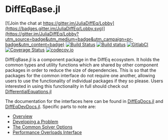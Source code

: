 # DiffEqBase.jl

[![Join the chat at https://gitter.im/JuliaDiffEq/Lobby](https://badges.gitter.im/JuliaDiffEq/Lobby.svg)](https://gitter.im/JuliaDiffEq/Lobby?utm_source=badge&utm_medium=badge&utm_campaign=pr-badge&utm_content=badge)
[![Build Status](https://travis-ci.org/SciML/DiffEqBase.jl.svg?branch=master)](https://travis-ci.org/SciML/DiffEqBase.jl)
[![Build status](https://ci.appveyor.com/api/projects/status/f480ahs29c85m6ne?svg=true)](https://ci.appveyor.com/project/ChrisRackauckas/diffeqbase-jl-3yke2)
[![GitlabCI](https://gitlab.com/JuliaGPU/DiffEqBase.jl/badges/master/pipeline.svg)](https://gitlab.com/JuliaGPU/DiffEqBase.jl/pipelines)
[![Coverage Status](https://coveralls.io/repos/github/SciML/DiffEqBase.jl/badge.svg)](https://coveralls.io/github/SciML/DiffEqBase.jl)
[![codecov.io](http://codecov.io/github/ChrisRackauckas/DiffEqBase.jl/coverage.svg?branch=master)](http://codecov.io/github/ChrisRackauckas/DiffEqBase.jl?branch=master)

DiffEqBase.jl is a component package in the DiffEq ecosystem. It holds the
common types and utility functions which are shared by other component packages
in order to reduce the size of dependencies. This is so that the packages for the common interface do not require one another, allowing users to use the functionality of individual packages if they so please. Users interested in using this
functionality in full should check out [DifferentialEquations.jl](https://github.com/JuliaDiffEq/DifferentialEquations.jl)

The documentation for the interfaces here can be found in [DiffEqDocs.jl](https://juliadiffeq.github.io/DiffEqDocs.jl/dev/) and [DiffEqDevDocs.jl](https://juliadiffeq.github.io/DiffEqDevDocs.jl/dev/). Specific parts to note are:

- [Overview](https://juliadiffeq.github.io/DiffEqDevDocs.jl/dev/contributing/ecosystem_overview/index.html)
- [Developing a Problem](https://juliadiffeq.github.io/DiffEqDevDocs.jl/dev/contributing/defining_problems/index.html)
- [The Common Solver Options](https://juliadiffeq.github.io/DiffEqDocs.jl/dev/basics/common_solver_opts/index.html)
- [Performance Overloads Interface](https://juliadiffeq.github.io/DiffEqDocs.jl/dev/features/performance_overloads/index.html)
